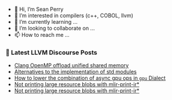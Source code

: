 - 👋 Hi, I’m Sean Perry
- 👀 I’m interested in compilers (c++, COBOL, llvm)
- 🌱 I’m currently learning ...
- 💞️ I’m looking to collaborate on ...
- 📫 How to reach me ...

<!---
s66perry/s66perry is a ✨ special ✨ repository because its `README.md` (this file) appears on your GitHub profile.
You can click the Preview link to take a look at your changes.
--->
### 📕 Latest LLVM Discourse Posts

<!-- DISCOURSE-LLVM:START -->
- [Clang OpenMP offload unified shared memory](https://discourse.llvm.org/t/clang-openmp-offload-unified-shared-memory/72798#post_1)
- [Alternatives to the implementation of std modules](https://discourse.llvm.org/t/alternatives-to-the-implementation-of-std-modules/71958#post_11)
- [How to lower the combination of async gpu ops in `gpu` Dialect](https://discourse.llvm.org/t/how-to-lower-the-combination-of-async-gpu-ops-in-gpu-dialect/72796#post_1)
- [Not printing large resource blobs with mlir-print-ir*](https://discourse.llvm.org/t/not-printing-large-resource-blobs-with-mlir-print-ir/72795#post_3)
- [Not printing large resource blobs with mlir-print-ir*](https://discourse.llvm.org/t/not-printing-large-resource-blobs-with-mlir-print-ir/72795#post_2)
<!-- DISCOURSE-LLVM:END -->
